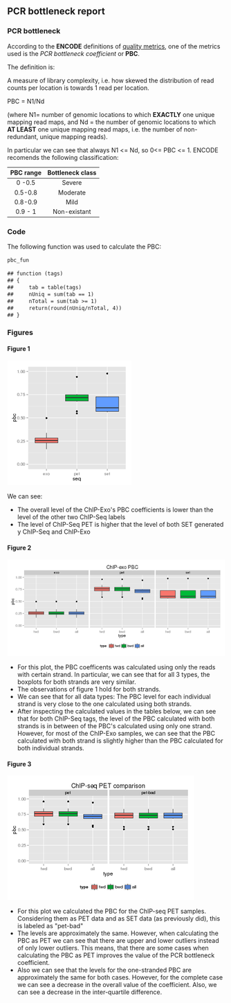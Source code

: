 
## PCR bottleneck report

### PCR bottleneck		



According to the **ENCODE** definitions of [quality metrics](http://encodeproject.org/ENCODE/qualityMetrics.html#definitions), one of the metrics used is the *PCR bottleneck coefficient* or **PBC**.

The definition is:

A measure of library complexity, i.e. how skewed the distribution of read counts per location is towards 1 read per location.

PBC = N1/Nd

(where N1= number of genomic locations to which **EXACTLY** one unique mapping read maps, and Nd = the number of genomic locations to which **AT LEAST** one unique mapping read maps, i.e. the number of non-redundant, unique mapping reads).

In particular we can see that always N1 <= Nd, so 0<= PBC <= 1. ENCODE recomends the following classification:

| PBC range | Bottleneck class |
| :---:     | :---:            |
|0 -0.5     | Severe           |
| 0.5-0.8   | Moderate         |
|0.8-0.9    | Mild             |
|0.9 - 1    | Non-existant     |


### Code

The following function was used to calculate the PBC:


```r
pbc_fun
```

```
## function (tags) 
## {
##     tab = table(tags)
##     nUniq = sum(tab == 1)
##     nTotal = sum(tab >= 1)
##     return(round(nUniq/nTotal, 4))
## }
```




### Figures

#### Figure 1

![plot of chunk overall_boxplot](figure/overall_boxplot.png) 

We can see:
- The overall level of the ChIP-Exo's PBC coefficients is lower than the level of the other two ChIP-Seq labels
- The level of ChIP-Seq PET is higher that the level of both SET generated y ChIP-Seq and ChIP-Exo

#### Figure 2

![plot of chunk boxplot_strand](figure/boxplot_strand.png) 

- For this plot, the PBC coefficents was calculated using only the reads with certain strand. In particular, we can see that for all 3 types, the boxplots for both strands are very similar.
- The observations of figure 1 hold for both strands.
- We can see that for all data types: The PBC level for each individual strand is very close to the one calculated using both strands.
- After inspecting the calculated values in the tables below, we can see that for both ChIP-Seq tags, the level of the PBC calculated with both strands is in between of the PBC's calculated using only one strand. However, for most of the ChIP-Exo samples, we can see that the PBC calculated with both strand is slightly higher than the PBC calculated for both individual strands.

#### Figure 3

![plot of chunk boxplot_pet](figure/boxplot_pet.png) 
- For this plot we calculated the PBC for the ChIP-seq PET samples. Considering them as PET data and as SET data (as previously did), this is labeled as "pet-bad"
- The levels are approximately the same. However, when calculating the PBC as PET we can see that there are upper and lower outliers instead of only lower outliers. This means, that there are some cases when calculating the PBC as PET improves the value of the PCR bottleneck coefficient.
- Also we can see that the levels for the one-stranded PBC are approximately the same for both cases. However, for the complete case we can see a decrease in the overall value of the coefficient. Also, we can see a decrease in the inter-quartile difference.


